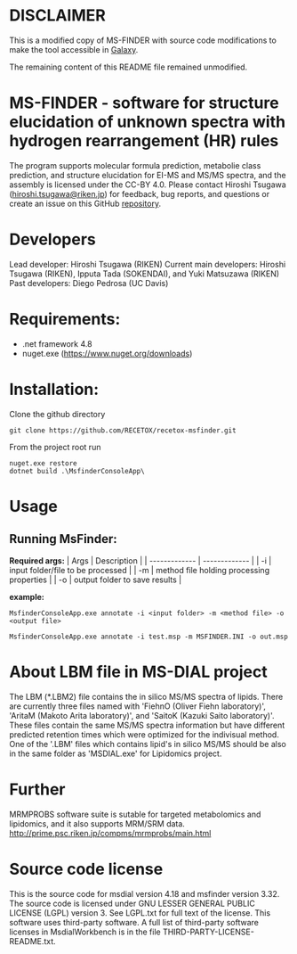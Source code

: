 # DISCLAIMER
This is a modified copy of MS-FINDER with source code modifications to make the tool accessible in [Galaxy](https://umsa.cerit-sc.cz/root?tool_id=toolshed.g2.bx.psu.edu/repos/recetox/recetox_msfinder/recetox_msfinder/3.5.2+galaxy0).

The remaining content of this README file remained unmodified.

# MS-FINDER - software for structure elucidation of unknown spectra with hydrogen rearrangement (HR) rules
The program supports molecular formula prediction, metabolie class prediction, and structure elucidation for EI-MS and MS/MS spectra, and the assembly is licensed under the CC-BY 4.0.
Please contact Hiroshi Tsugawa (hiroshi.tsugawa@riken.jp) for feedback, bug reports, and questions or create an issue on this GitHub [repository](https://github.com/RECETOX/recetox-msfinder).

# Developers
Lead developer: Hiroshi Tsugawa (RIKEN) 
Current main developers: Hiroshi Tsugawa (RIKEN), Ipputa Tada (SOKENDAI), and Yuki Matsuzawa (RIKEN)
Past developers: Diego Pedrosa (UC Davis)

# Requirements:
- .net framework 4.8
- nuget.exe (https://www.nuget.org/downloads)

# Installation:
Clone the github directory
```
git clone https://github.com/RECETOX/recetox-msfinder.git
```

From the project root run 
```
nuget.exe restore
dotnet build .\MsfinderConsoleApp\ 
```

# Usage
## Running MsFinder:

**Required args:**
| Args | Description |
| ------------- | ------------- |
| -i | input folder/file to be processed |
| -m | method file holding processing properties |
| -o | output folder to save results |

**example:** 
```
MsfinderConsoleApp.exe annotate -i <input folder> -m <method file> -o <output file>

MsfinderConsoleApp.exe annotate -i test.msp -m MSFINDER.INI -o out.msp
```

# About LBM file in MS-DIAL project
The LBM (*.LBM2) file contains the in silico MS/MS spectra of lipids.
There are currently three files named with 'FiehnO (Oliver Fiehn laboratory)', 'AritaM (Makoto Arita laboratory)', and 'SaitoK (Kazuki Saito laboratory)'.
These files contain the same MS/MS spectra information but have different predicted retention times which were optimized for the indivisual method.
One of the '.LBM' files which contains lipid's in silico MS/MS should be also in the same folder as 'MSDIAL.exe' for Lipidomics project. 

# Further
MRMPROBS software suite is sutable for targeted metabolomics and lipidomics, and it also supports MRM/SRM data.
http://prime.psc.riken.jp/compms/mrmprobs/main.html


# Source code license
This is the source code for msdial version 4.18 and msfinder version 3.32.
The source code is licensed under GNU LESSER GENERAL PUBLIC LICENSE (LGPL) version 3.
See LGPL.txt for full text of the license.
This software uses third-party software.
A full list of third-party software licenses in MsdialWorkbench is in the file THIRD-PARTY-LICENSE-README.txt.




